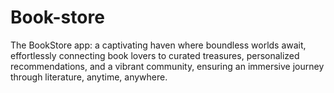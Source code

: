 # Book-store
The BookStore app: a captivating haven where boundless worlds await, effortlessly connecting book lovers to curated treasures, personalized recommendations, and a vibrant community, ensuring an immersive journey through literature, anytime, anywhere.

